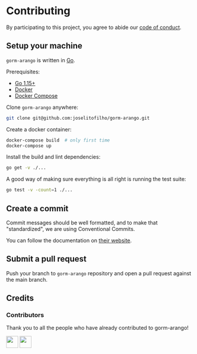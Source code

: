 # Contributing

By participating to this project, you agree to abide our [code of
conduct](CODE_OF_CONDUCT.md).

## Setup your machine

`gorm-arango` is written in [Go](https://golang.org/).

Prerequisites:

- [Go 1.15+](https://golang.org/doc/install)
- [Docker](https://www.docker.com/)
- [Docker Compose](https://docs.docker.com/compose/)

Clone `gorm-arango` anywhere:

```sh
git clone git@github.com:joselitofilho/gorm-arango.git
```

Create a docker container:

```sh
docker-compose build  # only first time
docker-compose up
```

Install the build and lint dependencies:
```sh
go get -v ./...
```

A good way of making sure everything is all right is running the test suite:

```sh
go test -v -count=1 ./...
```

## Create a commit

Commit messages should be well formatted, and to make that "standardized", we
are using Conventional Commits.

You can follow the documentation on
[their website](https://www.conventionalcommits.org).

## Submit a pull request

Push your branch to `gorm-arango` repository and open a pull request against the
main branch.

## Credits

### Contributors

Thank you to all the people who have already contributed to gorm-arango!

[<img src="https://avatars.githubusercontent.com/u/1815812?s=64&v=4" width="32" height="32"/>](https://github.com/ricardogpsf)
[<img src="https://avatars.githubusercontent.com/u/64505737?s=64&v=4" width="32" height="32"/>](https://github.com/LucasSaraiva019)